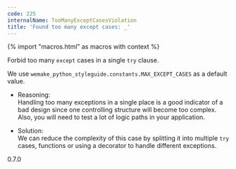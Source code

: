 ```yaml
---
code: 225
internalName: TooManyExceptCasesViolation
title: 'Found too many except cases: _'
---
```


{% import "macros.html" as macros with context %}

Forbid too many `except` cases in a single `try` clause.

We use `wemake_python_styleguide.constants.MAX_EXCEPT_CASES` as a
default value.

  - Reasoning:  
    Handling too many exceptions in a single place is a good indicator
    of a bad design since one controlling structure will become too
    complex. Also, you will need to test a lot of logic paths in your
    application.

  - Solution:  
    We can reduce the complexity of this case by splitting it into
    multiple `try` cases, functions or using a decorator to handle
    different exceptions.

<div class="versionadded">

0.7.0

</div>